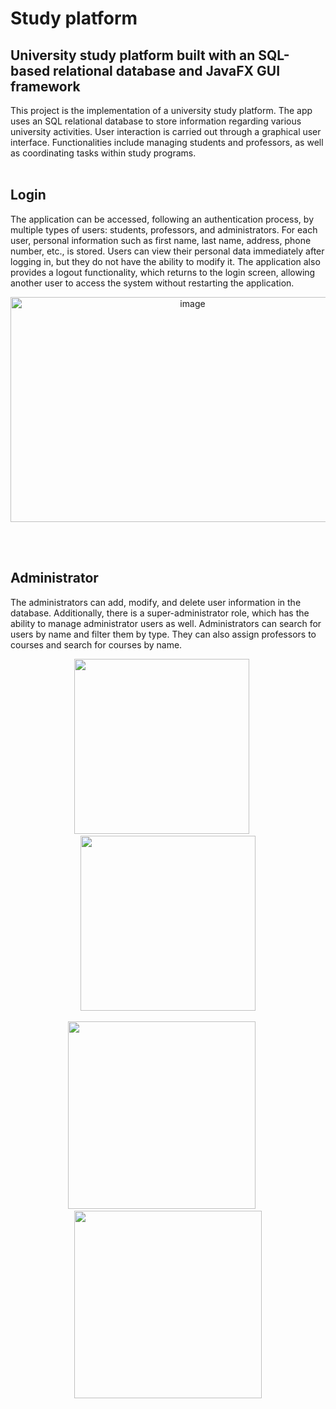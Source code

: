 # Study platform
## University study platform built with an SQL-based relational database and JavaFX GUI framework

This project is the implementation of a university study platform. The app uses an SQL relational database to store information regarding various university activities. User interaction is carried out through a graphical user interface. Functionalities include managing students and professors, as well as coordinating tasks within study programs.<br><br>

## Login
The application can be accessed, following an authentication process, by multiple types of users: students, professors, and administrators. For each user, personal information such as first name, last name, address, phone number, etc., is stored. Users can view their personal data immediately after logging in, but they do not have the ability to modify it. The application also provides a logout functionality, which returns to the login screen, allowing another user to access the system without restarting the application.

<p align="center">
<img width="567" height="360" alt="image" src="https://github.com/user-attachments/assets/b57e6464-ac53-4ce4-bb2a-e35805043a91" />
</p><br><br>

## Administrator
The administrators can add, modify, and delete user information in the database. Additionally, there is a super-administrator role, which has the ability to manage administrator users as well. Administrators can search for users by name and filter them by type. They can also assign professors to courses and search for courses by name.

<div align="center">
  <img width="280" src="https://github.com/user-attachments/assets/d5992db1-2949-46e2-ad78-12e2e0d2d78c" />
  &nbsp;&nbsp;&nbsp;&nbsp;
  <img width="280" src="https://github.com/user-attachments/assets/18d34754-6bfa-4d86-af74-382c6f442e07" />
  <br/><br/>
  <img width="300" src="https://github.com/user-attachments/assets/87d6c704-d581-43f4-be3b-6639fd68edc4" />
  &nbsp;&nbsp;&nbsp;&nbsp;
  <img width="300" src="https://github.com/user-attachments/assets/0f32aeca-649e-4610-8bd2-bde3fd41f6f4" />
</div>





















